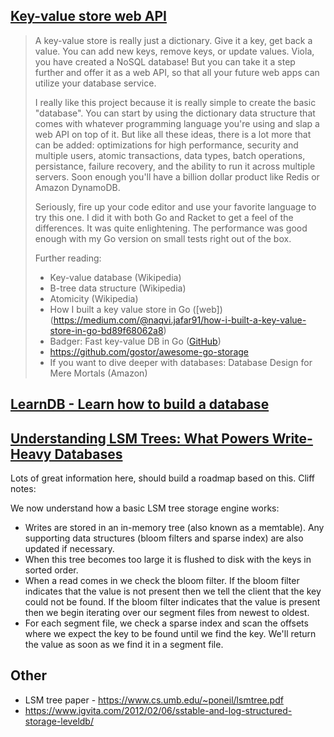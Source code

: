 ## [Key-value store web API](https://web.eecs.utk.edu/~azh/blog/morechallengingprojects.html)

> A key-value store is really just a dictionary. Give it a key, get back a value. You can add new keys, remove keys, or update values. Viola, you have created a NoSQL database! But you can take it a step further and offer it as a web API, so that all your future web apps can utilize your database service.
> 
> I really like this project because it is really simple to create the basic "database". You can start by using the dictionary data structure that comes with whatever programming language you're using and slap a web API on top of it. But like all these ideas, there is a lot more that can be added: optimizations for high performance, security and multiple users, atomic transactions, data types, batch operations, persistance, failure recovery, and the ability to run it across multiple servers. Soon enough you'll have a billion dollar product like Redis or Amazon DynamoDB.
> 
> Seriously, fire up your code editor and use your favorite language to try this one. I did it with both Go and Racket to get a feel of the differences. It was quite enlightening. The performance was good enough with my Go version on small tests right out of the box.
> 
> Further reading:
> 
> * Key-value database (Wikipedia)
> * B-tree data structure (Wikipedia)
> * Atomicity (Wikipedia)
> * How I built a key value store in Go ([web])(https://medium.com/@naqvi.jafar91/how-i-built-a-key-value-store-in-go-bd89f68062a8)
> * Badger: Fast key-value DB in Go ([GitHub](https://github.com/dgraph-io/badger))
> * https://github.com/gostor/awesome-go-storage
> * If you want to dive deeper with databases: Database Design for Mere Mortals (Amazon)

## [LearnDB - Learn how to build a database](learndb.net)

## [Understanding LSM Trees: What Powers Write-Heavy Databases](https://yetanotherdevblog.com/lsm/)

Lots of great information here, should build a roadmap based on this. Cliff notes:

We now understand how a basic LSM tree storage engine works:

- Writes are stored in an in-memory tree (also known as a memtable). Any supporting data structures (bloom filters and sparse index) are also updated if necessary.
- When this tree becomes too large it is flushed to disk with the keys in sorted order.
- When a read comes in we check the bloom filter. If the bloom filter indicates that the value is not present then we tell the client that the key could not be found. If the bloom filter indicates that the value is present then we begin iterating over our segment files from newest to oldest.
- For each segment file, we check a sparse index and scan the offsets where we expect the key to be found until we find the key. We'll return the value as soon as we find it in a segment file.

## Other

* LSM tree paper - https://www.cs.umb.edu/~poneil/lsmtree.pdf
* https://www.igvita.com/2012/02/06/sstable-and-log-structured-storage-leveldb/
